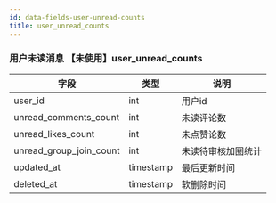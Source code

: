 ```yaml
---
id: data-fields-user-unread-counts
title: user_unread_counts
---
```


### 用户未读消息 【未使用】user_unread_counts

| 字段 | 类型 | 说明 |
| ------ | ------ | ------ |
| user_id | int | 用户id |
| unread_comments_count | int | 未读评论数 |
| unread_likes_count | int | 未点赞论数 |
| unread_group_join_count | int | 未读待审核加圈统计 |
| updated_at | timestamp | 最后更新时间 |
| deleted_at | timestamp | 软删除时间 |
